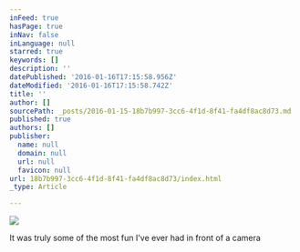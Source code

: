 ```yaml
---
inFeed: true
hasPage: true
inNav: false
inLanguage: null
starred: true
keywords: []
description: ''
datePublished: '2016-01-16T17:15:58.956Z'
dateModified: '2016-01-16T17:15:58.742Z'
title: ''
author: []
sourcePath: _posts/2016-01-15-18b7b997-3cc6-4f1d-8f41-fa4df8ac8d73.md
published: true
authors: []
publisher:
  name: null
  domain: null
  url: null
  favicon: null
url: 18b7b997-3cc6-4f1d-8f41-fa4df8ac8d73/index.html
_type: Article

---
```

![](https://s3-us-west-2.amazonaws.com/the-grid-img/p/6e9e7d25484935db8a675219474239d61e4f4ad0.jpg)

It was truly some of the most fun I've ever had in front of a camera